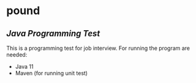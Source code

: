 # pound
## _Java Programming Test_

This is a programming test for job interview.
For running the program are needed:
- Java 11
- Maven (for running unit test)